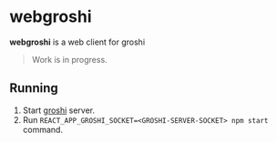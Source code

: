 # webgroshi
**webgroshi** is a web client for groshi

> Work is in progress.

## Running
1. Start [groshi](https://github.com/groshi-project/groshi) server.
2. Run `REACT_APP_GROSHI_SOCKET=<GROSHI-SERVER-SOCKET> npm start` command.
